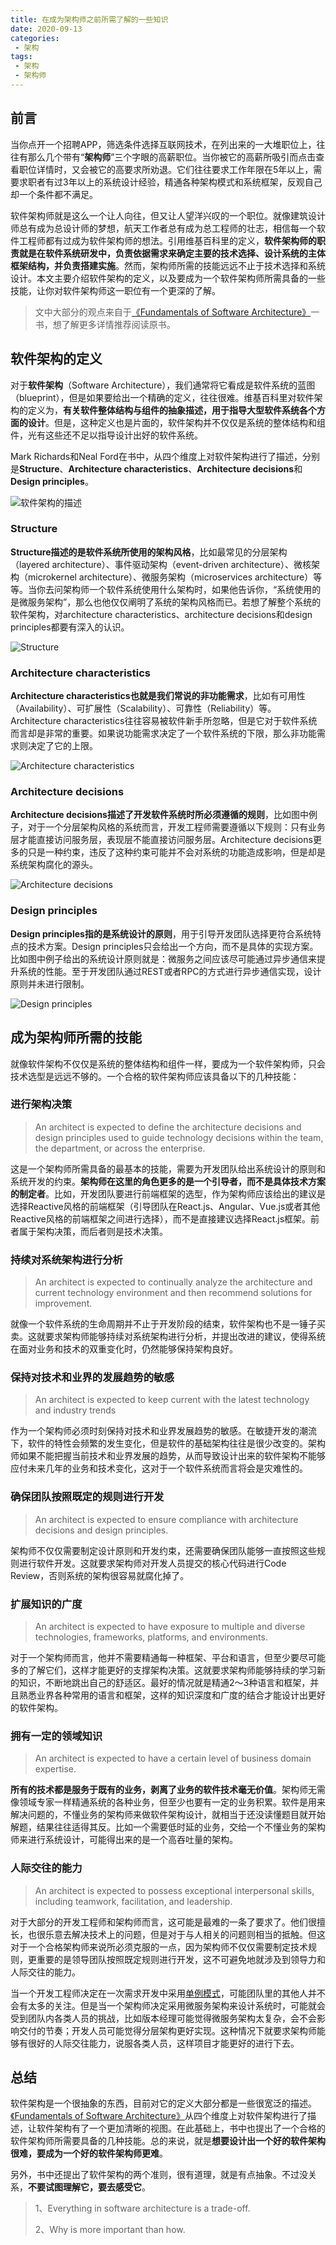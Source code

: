 ```yaml
---
title: 在成为架构师之前所需了解的一些知识
date: 2020-09-13
categories:
 - 架构
tags:
 - 架构
 - 架构师
---
```



## 前言

当你点开一个招聘APP，筛选条件选择互联网技术，在列出来的一大堆职位上，往往有那么几个带有“**架构师**”三个字眼的高薪职位。当你被它的高薪所吸引而点击查看职位详情时，又会被它的高要求所劝退。它们往往要求工作年限在5年以上，需要求职者有过3年以上的系统设计经验，精通各种架构模式和系统框架，反观自己却一个条件都不满足。

软件架构师就是这么一个让人向往，但又让人望洋兴叹的一个职位。就像建筑设计师总有成为总设计师的梦想，航天工作者总有成为总工程师的壮志，相信每一个软件工程师都有过成为软件架构师的想法。引用维基百科里的定义，**软件架构师的职责就是在软件系统研发中，负责依据需求来确定主要的技术选择、设计系统的主体框架结构，并负责搭建实施**。然而，架构师所需的技能远远不止于技术选择和系统设计。本文主要介绍软件架构的定义，以及要成为一个软件架构师所需具备的一些技能，让你对软件架构师这一职位有一个更深的了解。

> 文中大部分的观点来自于[《Fundamentals of Software Architecture》](https://learning.oreilly.com/library/view/fundamentals-of-software/9781492043447/)一书，想了解更多详情推荐阅读原书。

## 软件架构的定义

对于**软件架构**（Software Architecture），我们通常将它看成是软件系统的蓝图（blueprint），但是如果要给出一个精确的定义，往往很难。维基百科里对软件架构的定义为，**有关软件整体结构与组件的抽象描述，用于指导大型软件系统各个方面的设计**。但是，这种定义也是片面的，软件架构并不仅仅是系统的整体结构和组件，光有这些还不足以指导设计出好的软件系统。

Mark Richards和Neal Ford在书中，从四个维度上对软件架构进行了描述，分别是**Structure**、**Architecture characteristics**、**Architecture decisions**和**Design principles**。

![软件架构的描述](https://tva1.sinaimg.cn/large/007S8ZIlgy1gioyo85i4xj312t0r1tej.jpg)



### Structure

**Structure描述的是软件系统所使用的架构风格**，比如最常见的分层架构（layered architecture）、事件驱动架构（event-driven architecture）、微核架构（microkernel architecture）、微服务架构（microservices architecture）等等。当你去问架构师一个软件系统使用什么架构时，如果他告诉你，“系统使用的是微服务架构”，那么也他仅仅阐明了系统的架构风格而已。若想了解整个系统的软件架构，对architecture characteristics、architecture decisions和design principles都要有深入的认识。

![Structure](https://tva1.sinaimg.cn/large/007S8ZIlgy1giozdgb81jj312t0r1q9j.jpg)

### Architecture characteristics

**Architecture characteristics也就是我们常说的非功能需求**，比如有可用性（Availability）、可扩展性（Scalability）、可靠性（Reliability）等。Architecture characteristics往往容易被软件新手所忽略，但是它对于软件系统而言却是非常的重要。如果说功能需求决定了一个软件系统的下限，那么非功能需求则决定了它的上限。

![Architecture characteristics](https://tva1.sinaimg.cn/large/007S8ZIlgy1gip27nnfq6j312t0r1ado.jpg)

### Architecture decisions

**Architecture decisions描述了开发软件系统时所必须遵循的规则**，比如图中例子，对于一个分层架构风格的系统而言，开发工程师需要遵循以下规则：只有业务层才能直接访问服务层，表现层不能直接访问服务层。Architecture decisions更多的只是一种约束，违反了这种约束可能并不会对系统的功能造成影响，但是却是系统架构腐化的源头。

![Architecture decisions](https://tva1.sinaimg.cn/large/007S8ZIlgy1gip2p775m6j312t0rdgqe.jpg)

### Design principles

**Design principles指的是系统设计的原则**，用于引导开发团队选择更符合系统特点的技术方案。Design principles只会给出一个方向，而不是具体的实现方案。比如图中例子给出的系统设计原则就是：微服务之间应该尽可能通过异步通信来提升系统的性能。至于开发团队通过REST或者RPC的方式进行异步通信实现，设计原则并未进行限制。

![Design principles](https://tva1.sinaimg.cn/large/007S8ZIlgy1gip355yqidj312t0r1dl1.jpg)

## 成为架构师所需的技能

就像软件架构不仅仅是系统的整体结构和组件一样，要成为一个软件架构师，只会技术选型是远远不够的。一个合格的软件架构师应该具备以下的几种技能：

### 进行架构决策

> An architect is expected to define the architecture decisions and design principles used to guide technology decisions within the team, the department, or across the enterprise.

这是一个架构师所需具备的最基本的技能，需要为开发团队给出系统设计的原则和系统开发的约束。**架构师在这里的角色更多的是一个引导者，而不是具体技术方案的制定者**。比如，开发团队要进行前端框架的选型，作为架构师应该给出的建议是选择Reactive风格的前端框架（引导团队在React.js、Angular、Vue.js或者其他Reactive风格的前端框架之间进行选择），而不是直接建议选择React.js框架。前者属于架构决策，而后者则是技术决策。

### 持续对系统架构进行分析

> An architect is expected to continually analyze the architecture and current technology environment and then recommend solutions for improvement.

就像一个软件系统的生命周期并不止于开发阶段的结束，软件架构也不是一锤子买卖。这就要求架构师能够持续对系统架构进行分析，并提出改进的建议，使得系统在面对业务和技术的双重变化时，仍然能够保持架构良好。

### 保持对技术和业界的发展趋势的敏感

> An architect is expected to keep current with the latest technology and industry trends

作为一个架构师必须时刻保持对技术和业界发展趋势的敏感。在敏捷开发的潮流下，软件的特性会频繁的发生变化，但是软件的基础架构往往是很少改变的。架构师如果不能把握当前技术和业界发展的趋势，从而导致设计出来的软件架构不能够应付未来几年的业务和技术变化，这对于一个软件系统而言将会是灾难性的。

### 确保团队按照既定的规则进行开发

> An architect is expected to ensure compliance with architecture decisions and design principles.

架构师不仅仅需要制定设计原则和开发约束，还需要确保团队能够一直按照这些规则进行软件开发。这就要求架构师对开发人员提交的核心代码进行Code Review，否则系统的架构很容易就腐化掉了。

### 扩展知识的广度

> An architect is expected to have exposure to multiple and diverse technologies, frameworks, platforms, and environments.

对于一个架构师而言，他并不需要精通每一种框架、平台和语言，但至少要尽可能多的了解它们，这样才能更好的支撑架构决策。这就要求架构师能够持续的学习新的知识，不断地跳出自己的舒适区。最好的情况就是精通2～3种语言和框架，并且熟悉业界各种常用的语言和框架，这样的知识深度和广度的结合才能设计出更好的软件架构。

### 拥有一定的领域知识

> An architect is expected to have a certain level of business domain expertise.

**所有的技术都是服务于既有的业务，剥离了业务的软件技术毫无价值**。架构师无需像领域专家一样精通系统的各种业务，但至少也要有一定的业务积累。软件是用来解决问题的，不懂业务的架构师来做软件架构设计，就相当于还没读懂题目就开始解题，结果往往适得其反。比如一个需要低时延的业务，交给一个不懂业务的架构师来进行系统设计，可能得出来的是一个高吞吐量的架构。

### 人际交往的能力

> An architect is expected to possess exceptional interpersonal skills, including teamwork, facilitation, and leadership.

对于大部分的开发工程师和架构师而言，这可能是最难的一条了要求了。他们很擅长，也很乐意去解决技术上的问题，但是对于与人相关的问题则相当的抵触。但这对于一个合格架构师来说所必须克服的一点，因为架构师不仅仅需要制定技术规则，更重要的是领导团队按照既定规则进行开发，这不可避免地就涉及到领导力和人际交往的能力。

当一个开发工程师决定在一次需求开发中采用[单例模式](https://juejin.im/post/6859015515344633863)，可能团队里的其他人并不会有太多的关注。但是当一个架构师决定采用微服务架构来设计系统时，可能就会受到团队内各类人员的挑战，比如版本经理可能觉得微服务架构太复杂，会不会影响交付的节奏；开发人员可能觉得分层架构更好实现。这种情况下就要求架构师能够有很好的人际交往能力，说服各类人员，这样项目才能更好的进行下去。

## 总结

软件架构是一个很抽象的东西，目前对它的定义大部分都是一些很宽泛的描述。[《Fundamentals of Software Architecture》](https://learning.oreilly.com/library/view/fundamentals-of-software/9781492043447/)从四个维度上对软件架构进行了描述，让软件架构有了一个更加清晰的视图。在此基础上，书中也提出了一个合格的软件架构师所需要具备的几种技能。总的来说，就是**想要设计出一个好的软件架构很难，要成为一个好的软件架构师更难**。

另外，书中还提出了软件架构的两个准则，很有道理，就是有点抽象。不过没关系，**不要试图理解它，要去感受它**。

> 1、Everything in software architecture is a trade-off.
>
> 2、Why is more important than how.

